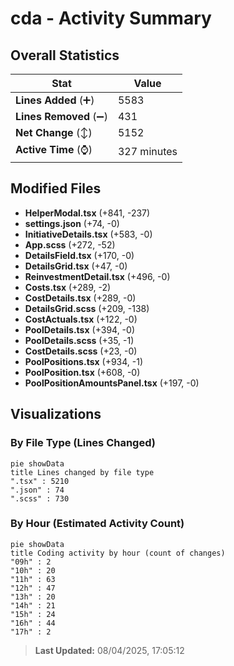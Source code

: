 # cda - Activity Summary 

## Overall Statistics

| Stat                   | Value                                                             |
| ---------------------- | ----------------------------------------------------------------- |
| **Lines Added** (➕)   | 5583                                          |
| **Lines Removed** (➖) | 431                                        |
| **Net Change** (↕)    | 5152                |
| **Active Time** (⌚)   | 327 minutes |


## Modified Files
- **HelperModal.tsx** (+841, -237)
- **settings.json** (+74, -0)
- **InitiativeDetails.tsx** (+583, -0)
- **App.scss** (+272, -52)
- **DetailsField.tsx** (+170, -0)
- **DetailsGrid.tsx** (+47, -0)
- **ReinvestmentDetail.tsx** (+496, -0)
- **Costs.tsx** (+289, -2)
- **CostDetails.tsx** (+289, -0)
- **DetailsGrid.scss** (+209, -138)
- **CostActuals.tsx** (+122, -0)
- **PoolDetails.tsx** (+394, -0)
- **PoolDetails.scss** (+35, -1)
- **CostDetails.scss** (+23, -0)
- **PoolPositions.tsx** (+934, -1)
- **PoolPosition.tsx** (+608, -0)
- **PoolPositionAmountsPanel.tsx** (+197, -0)

## Visualizations

### By File Type (Lines Changed)

```mermaid
pie showData
title Lines changed by file type
".tsx" : 5210
".json" : 74
".scss" : 730
```

### By Hour (Estimated Activity Count)

```mermaid
pie showData
title Coding activity by hour (count of changes)
"09h" : 2
"10h" : 20
"11h" : 63
"12h" : 47
"13h" : 20
"14h" : 21
"15h" : 24
"16h" : 44
"17h" : 2
```


> **Last Updated:** 08/04/2025, 17:05:12